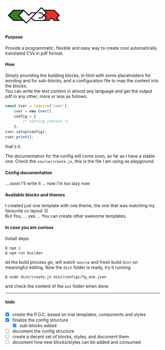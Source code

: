 ![cver logo](https://raw.githubusercontent.com/fedeghe/cver/master/source/cvermini.png)  
---
#### Purpose

Provide a programmatic, flexible and easy way to create cool automatically translated CVs in pdf format.

#### How
Simply providing the building blocks, in html with some placeholders for wording and for sub-blocks, and a configuration file to map the content into the blocks.  
You can write the text content in almost any language and get the output pdf in any other; more or less as follows:
``` js
const Cver = require('cver'),
    cver = new Cver(),
    config = {
        /* setting content */
    };
cver.setup(config);
cver.print();
```
that's it.

The documentation for the config will come soon, as far as I have a stable one. Check the `source/create.js`, this is the file I am using as playgorund.

#### Config documentation

....soon I'll write it ... now I'm too lazy now

#### Available blocks and themes
I created just one template with one theme, the one that was matching my favourite cv layout :D  
But You, ... yes ... You can create other awesome templates.

#### In case you are curious
Install deps:  

    @ npm i
    @ npm run buildev

let the build process go, will watch `source` and fresh build `dist` on meaningful editing. Now the `dist` folder is ready, try it running

    @ node dist/create.js dist/configs/fg_one.json
 
and check the content of the `out` folder when done.

---

##### todo
- [x] create the P.O.C. based on trial templates, components and styles
- [x] finalize the config structure
    - [x] sub-blocks added
- [ ] document the config structure
- [ ] create a decent set of blocks, styles, and document them
- [ ] document how new blocks/styles can be added and consumed